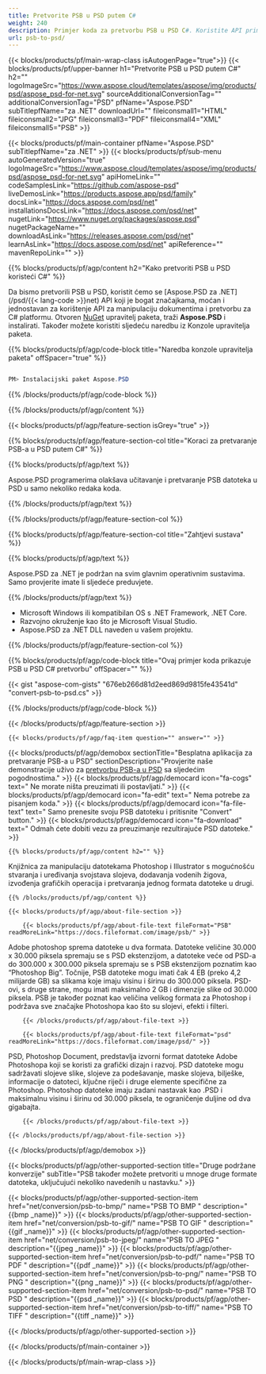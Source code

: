 ```yaml
---
title: Pretvorite PSB u PSD putem C#
weight: 240
description: Primjer koda za pretvorbu PSB u PSD C#. Koristite API primjer koda za skupnu pretvorbu PSB datoteka u PSD unutar VB.NET, Asp.NET ili bilo koje .NET aplikacije.
url: psb-to-psd/
---
```


{{< blocks/products/pf/main-wrap-class isAutogenPage="true">}}
{{< blocks/products/pf/upper-banner h1="Pretvorite PSB u PSD putem C#" h2="" logoImageSrc="https://www.aspose.cloud/templates/aspose/img/products/psd/aspose_psd-for-net.svg" sourceAdditionalConversionTag="" additionalConversionTag="PSD" pfName="Aspose.PSD" subTitlepfName="za .NET" downloadUrl="" fileiconsmall1="HTML" fileiconsmall2="JPG" fileiconsmall3="PDF" fileiconsmall4="XML" fileiconsmall5="PSB" >}}

{{< blocks/products/pf/main-container pfName="Aspose.PSD" subTitlepfName="za .NET" >}}
{{< blocks/products/pf/sub-menu autoGeneratedVersion="true" logoImageSrc="https://www.aspose.cloud/templates/aspose/img/products/psd/aspose_psd-for-net.svg" apiHomeLink="" codeSamplesLink="https://github.com/aspose-psd" liveDemosLink="https://products.aspose.app/psd/family" docsLink="https://docs.aspose.com/psd/net" installationsDocsLink="https://docs.aspose.com/psd/net" nugetLink="https://www.nuget.org/packages/aspose.psd" nugetPackageName="" downloadAsLink="https://releases.aspose.com/psd/net" learnAsLink="https://docs.aspose.com/psd/net" apiReference="" mavenRepoLink="" >}}

{{% blocks/products/pf/agp/content h2="Kako pretvoriti PSB u PSD koristeći C#" %}}

 Da bismo pretvorili PSB u PSD, koristit ćemo se
 [Aspose.PSD za .NET](/psd/{{< lang-code >}}net)
 API koji je bogat značajkama, moćan i jednostavan za korištenje API za manipulaciju dokumentima i pretvorbu za C# platformu. Otvoren
 [NuGet](https://www.nuget.org/packages/aspose.psd)
 upravitelj paketa, traži
 **Aspose.PSD**
 i instalirati. Također možete koristiti sljedeću naredbu iz Konzole upravitelja paketa.

{{% blocks/products/pf/agp/code-block title="Naredba konzole upravitelja paketa" offSpacer="true" %}}

```cs

PM> Instalacijski paket Aspose.PSD

```

{{% /blocks/products/pf/agp/code-block %}}

{{% /blocks/products/pf/agp/content %}}

{{< blocks/products/pf/agp/feature-section isGrey="true" >}}

{{% blocks/products/pf/agp/feature-section-col title="Koraci za pretvaranje PSB-a u PSD putem C#" %}}

{{% blocks/products/pf/agp/text %}}

 Aspose.PSD programerima olakšava učitavanje i pretvaranje PSB datoteka u PSD u samo nekoliko redaka koda.

{{% /blocks/products/pf/agp/text %}}

{{% /blocks/products/pf/agp/feature-section-col %}}

{{% blocks/products/pf/agp/feature-section-col title="Zahtjevi sustava" %}}

{{% blocks/products/pf/agp/text %}}

 Aspose.PSD za .NET je podržan na svim glavnim operativnim sustavima. Samo provjerite imate li sljedeće preduvjete.

{{% /blocks/products/pf/agp/text %}}

- Microsoft Windows ili kompatibilan OS s .NET Framework, .NET Core.
- Razvojno okruženje kao što je Microsoft Visual Studio.
- Aspose.PSD za .NET DLL naveden u vašem projektu.

{{% /blocks/products/pf/agp/feature-section-col %}}

{{% blocks/products/pf/agp/code-block title="Ovaj primjer koda prikazuje PSB u PSD C# pretvorbu" offSpacer="" %}}

{{< gist "aspose-com-gists" "676eb266d81d2eed869d9815fe43541d" "convert-psb-to-psd.cs" >}}

{{% /blocks/products/pf/agp/code-block %}}

{{< /blocks/products/pf/agp/feature-section >}}

    {{< blocks/products/pf/agp/faq-item question="" answer="" >}}
 

<!-- aboutfile Starts -->

{{< blocks/products/pf/agp/demobox sectionTitle="Besplatna aplikacija za pretvaranje PSB-a u PSD" sectionDescription="Provjerite naše demonstracije uživo za [pretvorbu PSB-a u PSD](https://products.aspose.app/psd/conversion/psb-to-psd) sa sljedećim pogodnostima." >}}
        {{< blocks/products/pf/agp/democard icon="fa-cogs" text=" Ne morate ništa preuzimati ili postavljati." >}}
        {{< blocks/products/pf/agp/democard icon="fa-edit" text=" Nema potrebe za pisanjem koda." >}}
        {{< blocks/products/pf/agp/democard icon="fa-file-text" text=" Samo prenesite svoju PSB datoteku i pritisnite \"Convert\" button." >}}
        {{< blocks/products/pf/agp/democard icon="fa-download" text=" Odmah ćete dobiti vezu za preuzimanje rezultirajuće PSD datoteke." >}}

    {{% blocks/products/pf/agp/content h2="" %}}

 Knjižnica za manipulaciju datotekama Photoshop i Illustrator s mogućnošću stvaranja i uređivanja svojstava slojeva, dodavanja vodenih žigova, izvođenja grafičkih operacija i pretvaranja jednog formata datoteke u drugi.



    {{% /blocks/products/pf/agp/content %}}

    {{< blocks/products/pf/agp/about-file-section >}}

        {{< blocks/products/pf/agp/about-file-text fileFormat="PSB" readMoreLink="https://docs.fileformat.com/image/psb/" >}}
Adobe photoshop sprema datoteke u dva formata. Datoteke veličine 30.000 x 30.000 piksela spremaju se s PSD ekstenzijom, a datoteke veće od PSD-a do 300.000 x 300.000 piksela spremaju se s PSB ekstenzijom poznatim kao “Photoshop Big”. Točnije, PSB datoteke mogu imati čak 4 EB (preko 4,2 milijarde GB) sa slikama koje imaju visinu i širinu do 300.000 piksela. PSD-ovi, s druge strane, mogu imati maksimalno 2 GB i dimenzije slike od 30.000 piksela. PSB je također poznat kao veličina velikog formata za Photoshop i podržava sve značajke Photoshopa kao što su slojevi, efekti i filteri.

        {{< /blocks/products/pf/agp/about-file-text >}}

        {{< blocks/products/pf/agp/about-file-text fileFormat="psd" readMoreLink="https://docs.fileformat.com/image/psd/" >}}
PSD, Photoshop Document, predstavlja izvorni format datoteke Adobe Photoshopa koji se koristi za grafički dizajn i razvoj. PSD datoteke mogu sadržavati slojeve slike, slojeve za podešavanje, maske slojeva, bilješke, informacije o datoteci, ključne riječi i druge elemente specifične za Photoshop. Photoshop datoteke imaju zadani nastavak kao .PSD i maksimalnu visinu i širinu od 30.000 piksela, te ograničenje duljine od dva gigabajta.

        {{< /blocks/products/pf/agp/about-file-text >}}

    {{< /blocks/products/pf/agp/about-file-section >}}

{{< /blocks/products/pf/agp/demobox >}}

<!-- aboutfile Ends -->

{{< blocks/products/pf/agp/other-supported-section title="Druge podržane konverzije" subTitle="PSB također možete pretvoriti u mnoge druge formate datoteka, uključujući nekoliko navedenih u nastavku." >}}

{{< blocks/products/pf/agp/other-supported-section-item href="net/conversion/psb-to-bmp/" name="PSB TO BMP " description="{{bmp _name}}" >}}
{{< blocks/products/pf/agp/other-supported-section-item href="net/conversion/psb-to-gif/" name="PSB TO GIF " description="{{gif _name}}" >}}
{{< blocks/products/pf/agp/other-supported-section-item href="net/conversion/psb-to-jpeg/" name="PSB TO JPEG " description="{{jpeg _name}}" >}}
{{< blocks/products/pf/agp/other-supported-section-item href="net/conversion/psb-to-pdf/" name="PSB TO PDF " description="{{pdf _name}}" >}}
{{< blocks/products/pf/agp/other-supported-section-item href="net/conversion/psb-to-png/" name="PSB TO PNG " description="{{png _name}}" >}}
{{< blocks/products/pf/agp/other-supported-section-item href="net/conversion/psb-to-psd/" name="PSB TO PSD " description="{{psd _name}}" >}}
{{< blocks/products/pf/agp/other-supported-section-item href="net/conversion/psb-to-tiff/" name="PSB TO TIFF " description="{{tiff _name}}" >}}

{{< /blocks/products/pf/agp/other-supported-section >}}

{{< /blocks/products/pf/main-container >}}
    
{{< /blocks/products/pf/main-wrap-class >}}
